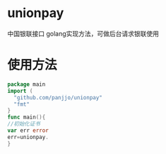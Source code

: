 # unionpay

中国银联接口 golang实现方法，可做后台请求银联使用

# 使用方法

```go
package main
import (
  "github.com/panjjo/unionpay"
  "fmt"
}
func main(){
//初始化证书
var err error
err=unionpay.
}


```

